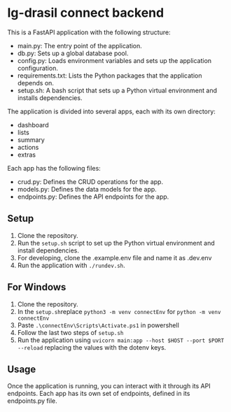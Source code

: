 # Ig-drasil connect backend

This is a FastAPI application with the following structure:

- main.py: The entry point of the application.
- db.py: Sets up a global database pool.
- config.py: Loads environment variables and sets up the application configuration.
- requirements.txt: Lists the Python packages that the application depends on.
- setup.sh: A bash script that sets up a Python virtual environment and installs dependencies.

The application is divided into several apps, each with its own directory:

- dashboard
- lists
- summary
- actions
- extras

Each app has the following files:

- crud.py: Defines the CRUD operations for the app.
- models.py: Defines the data models for the app.
- endpoints.py: Defines the API endpoints for the app.

## Setup

1. Clone the repository.
2. Run the `setup.sh` script to set up the Python virtual environment and install dependencies.
3. For developing, clone the .example.env file and name it as .dev.env
4. Run the application with `./rundev.sh`.

## For Windows 
1. Clone the repository.
2. In the `setup.sh`replace `python3 -m venv connectEnv` for `python -m venv connectEnv`
3. Paste `.\connectEnv\Scripts\Activate.ps1` in powershell
4. Follow the last two steps of `setup.sh`
5. Run the application using `uvicorn main:app --host $HOST --port $PORT --reload` replacing the values with the dotenv keys.

## Usage

Once the application is running, you can interact with it through its API endpoints. Each app has its own set of endpoints, defined in its endpoints.py file.

